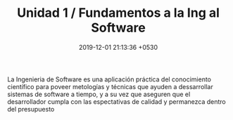 ﻿---
layout: post
title:  "Unidad 1 / Fundamentos a la Ing al Software"
date:   2019-12-01 21:13:36 +0530
description: La Ingenieria de Software es una aplicación práctica del conocimiento científico para poveer metologías y técnicas 
---

  <p>La Ingenieria de Software es una aplicación práctica del conocimiento científico para poveer metologías y técnicas que ayuden a dessarrollar sistemas de software a tiempo, y a su vez que aseguren que el desarrollador cumpla con las espectativas de calidad y permanezca dentro del presupuesto </p>
  
